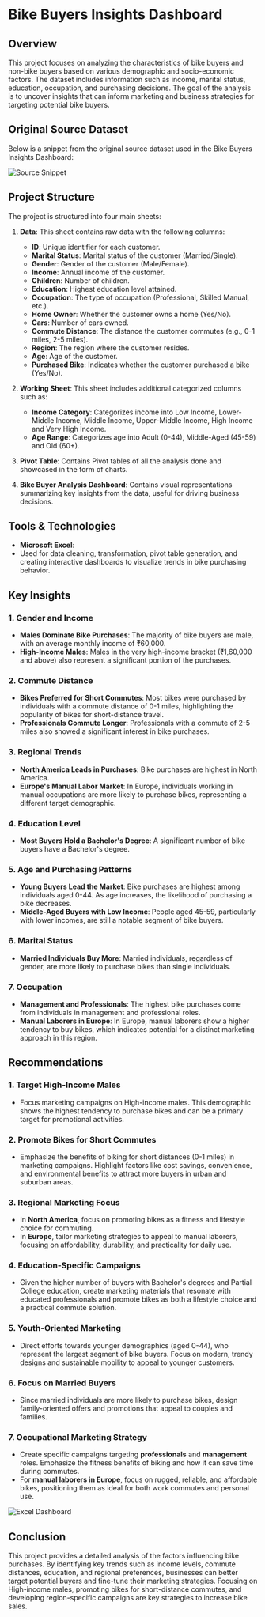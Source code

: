 # Bike Buyers Insights Dashboard





## Overview
This project focuses on analyzing the characteristics of bike buyers and non-bike buyers based on various demographic and socio-economic factors. The dataset includes information such as income, marital status, education, occupation, and purchasing decisions. The goal of the analysis is to uncover insights that can inform marketing and business strategies for targeting potential bike buyers.

## Original Source Dataset

Below is a snippet from the original source dataset used in the Bike Buyers Insights Dashboard:

![Source Snippet](https://github.com/user-attachments/assets/7ef70d25-2b1f-495a-9377-d2a2c54b7ca6)

## Project Structure
The project is structured into four main sheets:

1. **Data**: This sheet contains raw data with the following columns:
   - **ID**: Unique identifier for each customer.
   - **Marital Status**: Marital status of the customer (Married/Single).
   - **Gender**: Gender of the customer (Male/Female).
   - **Income**: Annual income of the customer.
   - **Children**: Number of children.
   - **Education**: Highest education level attained.
   - **Occupation**: The type of occupation (Professional, Skilled Manual, etc.).
   - **Home Owner**: Whether the customer owns a home (Yes/No).
   - **Cars**: Number of cars owned.
   - **Commute Distance**: The distance the customer commutes (e.g., 0-1 miles, 2-5 miles).
   - **Region**: The region where the customer resides.
   - **Age**: Age of the customer.
   - **Purchased Bike**: Indicates whether the customer purchased a bike (Yes/No).

2. **Working Sheet**: This sheet includes additional categorized columns such as:
   - **Income Category**: Categorizes income into Low Income, Lower-Middle Income, Middle Income, Upper-Middle Income, High Income and Very High Income.
   - **Age Range**: Categorizes age into Adult (0-44), Middle-Aged (45-59) and Old (60+).

3. **Pivot Table**: Contains Pivot tables of all the analysis done and showcased in the form of charts.

4. **Bike Buyer Analysis Dashboard**: Contains visual representations summarizing key insights from the data, useful for driving business decisions.


## Tools & Technologies
- **Microsoft Excel**:
- Used for data cleaning, transformation, pivot table generation, and creating interactive dashboards to visualize trends in bike purchasing behavior.

## Key Insights

### 1. **Gender and Income**
   - **Males Dominate Bike Purchases**: The majority of bike buyers are male, with an average monthly income of ₹60,000.
   - **High-Income Males**: Males in the very high-income bracket (₹1,60,000 and above) also represent a significant portion of the purchases.

### 2. **Commute Distance**
   - **Bikes Preferred for Short Commutes**: Most bikes were purchased by individuals with a commute distance of 0-1 miles, highlighting the popularity of bikes for short-distance travel.
   - **Professionals Commute Longer**: Professionals with a commute of 2-5 miles also showed a significant interest in bike purchases.

### 3. **Regional Trends**
   - **North America Leads in Purchases**: Bike purchases are highest in North America.
   - **Europe's Manual Labor Market**: In Europe, individuals working in manual occupations are more likely to purchase bikes, representing a different target demographic.

### 4. **Education Level**
   - **Most Buyers Hold a Bachelor's Degree**: A significant number of bike buyers have a Bachelor's degree. 

### 5. **Age and Purchasing Patterns**
   - **Young Buyers Lead the Market**: Bike purchases are highest among individuals aged 0-44. As age increases, the likelihood of purchasing a bike decreases.
   - **Middle-Aged Buyers with Low Income**: People aged 45-59, particularly with lower incomes, are still a notable segment of bike buyers.

### 6. **Marital Status**
   - **Married Individuals Buy More**: Married individuals, regardless of gender, are more likely to purchase bikes than single individuals.

### 7. **Occupation**
   - **Management and Professionals**: The highest bike purchases come from individuals in management and professional roles.
   - **Manual Laborers in Europe**: In Europe, manual laborers show a higher tendency to buy bikes, which indicates potential for a distinct marketing approach in this region.

## Recommendations

### 1. **Target High-Income Males**
   - Focus marketing campaigns on High-income males. This demographic shows the highest tendency to purchase bikes and can be a primary target for promotional activities.

### 2. **Promote Bikes for Short Commutes**
   - Emphasize the benefits of biking for short distances (0-1 miles) in marketing campaigns. Highlight factors like cost savings, convenience, and environmental benefits to attract more buyers in urban and suburban areas.

### 3. **Regional Marketing Focus**
   - In **North America**, focus on promoting bikes as a fitness and lifestyle choice for commuting.
   - In **Europe**, tailor marketing strategies to appeal to manual laborers, focusing on affordability, durability, and practicality for daily use.

### 4. **Education-Specific Campaigns**
   - Given the higher number of buyers with Bachelor's degrees and Partial College education, create marketing materials that resonate with educated professionals and promote bikes as both a lifestyle choice and a practical commute solution.

### 5. **Youth-Oriented Marketing**
   - Direct efforts towards younger demographics (aged 0-44), who represent the largest segment of bike buyers. Focus on modern, trendy designs and sustainable mobility to appeal to younger customers.

### 6. **Focus on Married Buyers**
   - Since married individuals are more likely to purchase bikes, design family-oriented offers and promotions that appeal to couples and families.

### 7. **Occupational Marketing Strategy**
   - Create specific campaigns targeting **professionals** and **management** roles. Emphasize the fitness benefits of biking and how it can save time during commutes.
   - For **manual laborers in Europe**, focus on rugged, reliable, and affordable bikes, positioning them as ideal for both work commutes and personal use.

![Excel Dashboard](https://github.com/user-attachments/assets/41db6ead-dee1-4b04-9778-bd27de907869)

## Conclusion
This project provides a detailed analysis of the factors influencing bike purchases. By identifying key trends such as income levels, commute distances, education, and regional preferences, businesses can better target potential buyers and fine-tune their marketing strategies. Focusing on High-income males, promoting bikes for short-distance commutes, and developing region-specific campaigns are key strategies to increase bike sales.








